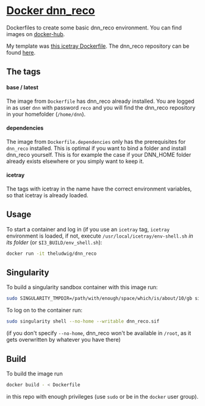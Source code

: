 # [Docker dnn_reco](https://hub.docker.com/r/theludwig/dnn_reco)
Dockerfiles to create some basic dnn_reco environment. You can find images on [docker-hub](https://hub.docker.com/r/theludwig/dnn_reco).

My template was [this icetray Dockerfile](https://github.com/WIPACrepo/docker-icecube-icetray/blob/master/ubuntu20.04/combo/stable/Dockerfile_tensorflow2.4.1). 
The dnn_reco repository can be found [here](https://github.com/icecube/dnn_reco).

## The tags

#### base / latest
The image from `Dockerfile` has dnn_reco already installed. You are logged in as user `dnn` with password `reco` and you will find 
the dnn_reco repository in your homefolder (`/home/dnn`).

#### dependencies
The image from `Dockerfile.dependencies` only has the prerequisites for `dnn_reco` installed. This is optimal if you want to bind a 
folder and install dnn_reco yourself. This is for example the case if your DNN_HOME folder already exists elsewhere or you simply want 
to keep it.

#### icetray
The tags with icetray in the name have the correct environment variables, so that icetray is already loaded. 


## Usage

To start a container and log in (if you use an `icetray` tag, `icetray` environment is loaded, if not, execute `/usr/local/icetray/env-shell.sh` 
*in its folder* (or `$I3_BUILD/env_shell.sh`):
```sh
docker run -it theludwig/dnn_reco
```

## Singularity
To build a singularity sandbox container with this image run:

```sh 
sudo SINGULARITY_TMPDIR=/path/with/enough/space/which/is/about/10/gb singularity build --sandbox ./dnn_reco.sif docker://theludwig/dnn_reco
```
To log on to the container run: 
```sh 
sudo singularity shell --no-home --writable dnn_reco.sif
```

(if you don't specify `--no-home`, dnn_reco won't be available in `/root`, as it gets overwritten by whatever you have there) 


## Build 

To build the image run 
```sh
docker build - < Dockerfile
```
in this repo with enough privileges (use `sudo` or be in the `docker` user group).



